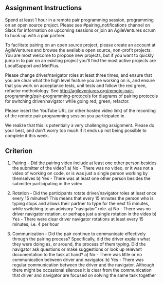 Assignment Instructions
-----------------------

Spend at least 1 hour in a remote pair programming session, programming on an open source project. Please see #pairing_notifications channel on Slack for information on upcoming sessions or join an AgileVentures scrum to hook up with a pair partner.

To facilitate pairing on an open source project, please create an account at AgileVentures and browse the available open source, non-profit projects. You are most welcome to propose new projects, but if you want to quickly jump in to pair on an existing project you'll find the most active projects are LocalSupport and MetPlus.

Please change driver/navigator roles at least three times, and ensure that you are clear what the high level feature you are working on is, and ensure that you work on acceptance tests, unit tests and follow the red green, refactor methodology. See http://agileventures.org/remote-pair-programming/pair-programming-protocols for diagrams of pairing protocols for switching driver/navigator while going red, green, refactor.

Please insert the YouTube URL (or other hosted video link) of the recording of the remote pair programming session you participated in.

We realize that this is potentially a very challenging assignment. Please do your best, and don't worry too much if it ends up not being possible to complete it this week.

Criterion
---------

1) Pairing - Did the pairing video include at least one other person besides the submitter of the video?
   a) No - There was no video, or it was not a video of working on code, or is was just a single person working by themselves
   b) Yes - There was at least one other person besides the submitter participating in the video
   
2) Rotation - Did the participants rotate driver/navigator roles at least once every 15 minutes?   This means that every 15 minutes the person who is typing stops and allows their partner to type for the next 15 minutes, while switching to an advisory "navigator" role.
    a) No - There was no driver navigator rotation, or perhaps just a single rotation in the video
    b) Yes - There were clear driver navigator rotations at least every 15 minutes, i.e. 4 per hour
    
3) Communication - Did the pair continue to communicate effectively through the pairing process?  Specifically, did the driver explain what they were doing as, or around, the process of them typing.  Did the navigator ask questions or make suggestions or look up relevant documentation to the task at hand?
    a) No - There was little or no communication between driver and navigator.
    b) Yes - There was regular communication between the driver and the navigator.  Although there might be occasional silences it is clear from the communication that driver and navigator are focused on solving the same task together
